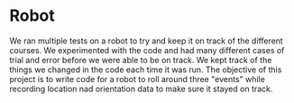 # Robot
We ran multiple tests on a robot to try and keep it on track of the different courses. We experimented with the code and had many different cases of trial and error before we were able to be on track. We kept track of the things we changed in the code each time it was run. 
The objective of this project is to write code for a robot to roll around three "events" while recording location nad orientation data to make sure it stayed on track. 
